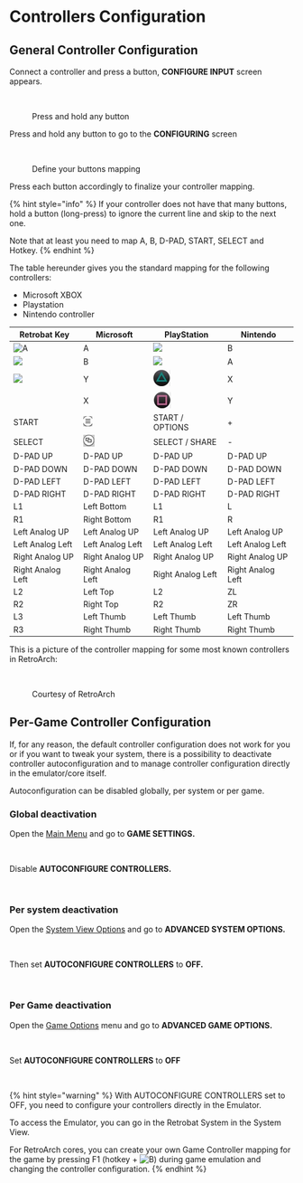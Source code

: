 # Controllers Configuration

## General Controller Configuration

Connect a controller and press a button, **CONFIGURE INPUT** screen appears.

<figure><img src="https://i.imgur.com/C8T3fn5.png" alt=""><figcaption><p>Press and hold any button</p></figcaption></figure>

Press and hold any button to go to the **CONFIGURING** screen

<figure><img src="https://i.imgur.com/b3mepeW.png" alt=""><figcaption><p>Define your buttons mapping</p></figcaption></figure>

Press each button accordingly to finalize your controller mapping.

{% hint style="info" %}
If your controller does not have that many buttons, hold a button (long-press) to ignore the current line and skip to the next one.

Note that at least you need to map A, B, D-PAD, START, SELECT and Hotkey.
{% endhint %}

The table hereunder gives you the standard mapping for the following controllers:

* Microsoft XBOX
* Playstation
* Nintendo controller

| Retrobat Key                                                                 | Microsoft                                   | PlayStation                                 | Nintendo          |
| ---------------------------------------------------------------------------- | ------------------------------------------- | ------------------------------------------- | ----------------- |
| ![A](<../.gitbook/assets/image (1) (2) (1).png>)                             | A                                           | ![](<../.gitbook/assets/image (11).png>)    | B                 |
| ![](<../.gitbook/assets/image (4) (1).png>)                                  | B                                           | ![](<../.gitbook/assets/image (8) (1).png>) | A                 |
| ![](<../.gitbook/assets/image (3) (1) (2).png>)                              | Y                                           | ![](<../.gitbook/assets/image (7).png>)     | X                 |
| <img src="../.gitbook/assets/image (2) (1) (1).png" alt="" data-size="line"> | X                                           | ![](<../.gitbook/assets/image (10).png>)    | Y                 |
| START                                                                        | ![](<../.gitbook/assets/image (5) (1).png>) | START / OPTIONS                             | +                 |
| SELECT                                                                       | ![](<../.gitbook/assets/image (6) (1).png>) | SELECT / SHARE                              | -                 |
| D-PAD UP                                                                     | D-PAD UP                                    | D-PAD UP                                    | D-PAD UP          |
| D-PAD DOWN                                                                   | D-PAD DOWN                                  | D-PAD DOWN                                  | D-PAD DOWN        |
| D-PAD LEFT                                                                   | D-PAD LEFT                                  | D-PAD LEFT                                  | D-PAD LEFT        |
| D-PAD RIGHT                                                                  | D-PAD RIGHT                                 | D-PAD RIGHT                                 | D-PAD RIGHT       |
| L1                                                                           | Left Bottom                                 | L1                                          | L                 |
| R1                                                                           | Right Bottom                                | R1                                          | R                 |
| Left Analog UP                                                               | Left Analog UP                              | Left Analog UP                              | Left Analog UP    |
| Left Analog Left                                                             | Left Analog Left                            | Left Analog Left                            | Left Analog Left  |
| Right Analog UP                                                              | Right Analog UP                             | Right Analog UP                             | Right Analog UP   |
| Right Analog Left                                                            | Right Analog Left                           | Right Analog Left                           | Right Analog Left |
| L2                                                                           | Left Top                                    | L2                                          | ZL                |
| R2                                                                           | Right Top                                   | R2                                          | ZR                |
| L3                                                                           | Left Thumb                                  | Left Thumb                                  | Left Thumb        |
| R3                                                                           | Right Thumb                                 | Right Thumb                                 | Right Thumb       |



This is a picture of the controller mapping for some most known controllers in RetroArch:

<figure><img src="https://i.imgur.com/q9Uesov.png" alt=""><figcaption><p>Courtesy of RetroArch</p></figcaption></figure>

## Per-Game Controller Configuration

If, for any reason, the default controller configuration does not work for you or if you want to tweak your system, there is a possibility to deactivate controller autoconfiguration and to manage controller configuration directly in the emulator/core itself.

Autoconfiguration can be disabled globally, per system or per game.

### **Global deactivation**

Open the [Main Menu](../navigation/main-menu.md) and go to **GAME SETTINGS.**

<figure><img src="https://i.imgur.com/LL6eTfL.png" alt=""><figcaption></figcaption></figure>

Disable **AUTOCONFIGURE CONTROLLERS.**

<figure><img src="https://i.imgur.com/USc60bs.png" alt=""><figcaption></figcaption></figure>

### **Per system d**eactivation

Open the [System View Options](../navigation/view-options.md) and go to **ADVANCED SYSTEM OPTIONS.**

<figure><img src="https://i.imgur.com/OwqDv4H.png" alt=""><figcaption></figcaption></figure>

Then set **AUTOCONFIGURE CONTROLLERS** to **OFF.**

<figure><img src="https://i.imgur.com/DnYtGMf.png" alt=""><figcaption></figcaption></figure>

### **Per Game d**eactivation

Open the [Game Options](../navigation/game-options.md) menu and go to **ADVANCED GAME OPTIONS.**

<figure><img src="https://i.imgur.com/tUJldiK.png" alt=""><figcaption></figcaption></figure>

Set **AUTOCONFIGURE CONTROLLERS** to **OFF**

<figure><img src="https://i.imgur.com/b6Z10Rc.png" alt=""><figcaption></figcaption></figure>

{% hint style="warning" %}
With AUTOCONFIGURE CONTROLLERS set to OFF, you need to configure your controllers directly in the Emulator.

To access the Emulator, you can go in the Retrobat System in the System View.

For RetroArch cores, you can create your own Game Controller mapping for the game by pressing F1 (hotkey + ![B](<../.gitbook/assets/image (4) (1).png>)) during game emulation and changing the controller configuration.
{% endhint %}
